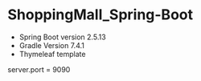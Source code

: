 # ShoppingMall_Spring-Boot

* Spring Boot version 2.5.13
* Gradle Version 7.4.1
* Thymeleaf template

server.port = 9090
